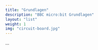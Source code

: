 ```yaml
---
title: "Grundlagen"
description: "BBC micro:bit Grundlagen"
layout: "list"
weight: 1
img: "circuit-board.jpg"
---
```


...